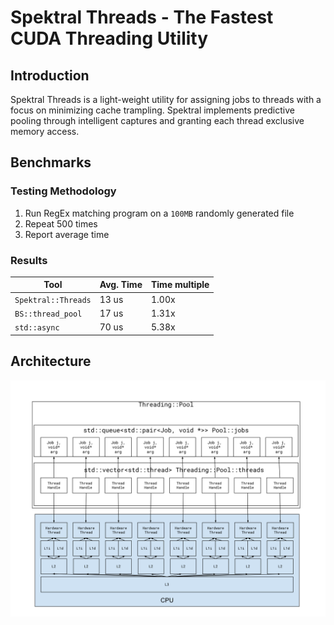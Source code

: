 # Spektral Threads - The Fastest CUDA Threading Utility

## Introduction

Spektral Threads is a light-weight utility for assigning jobs to threads with a
focus on minimizing cache trampling. Spektral implements predictive pooling
through intelligent captures and granting each thread exclusive memory access.

## Benchmarks

### Testing Methodology


1. Run RegEx matching program on a ``100MB`` randomly generated file
2. Repeat 500 times
3. Report average time

### Results

| Tool | Avg. Time | Time multiple |
|------|------|---------------|
|``Spektral::Threads``|13 us|1.00x|
|``BS::thread_pool``|17 us |1.31x|
|``std::async``|70 us|5.38x|

## Architecture

![Memory Layout of Threading::Pool](./diagrams/mem-layout.svg "Memory Layout")
